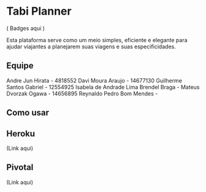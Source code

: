 # Tabi Planner

( Badges aqui )

Esta plataforma serve como um meio simples, eficiente e elegante para ajudar viajantes a planejarem suas viagens e suas especificidades.

## Equipe
Andre Jun Hirata - 4818552
Davi Moura Araujo - 14677130
Guilherme Santos Gabriel - 12554925
Isabela de Andrade Lima Brendel Braga -
Mateus Dvorzak Ogawa - 14656895
Reynaldo Pedro Bom Mendes -

## Como usar


## Heroku
(Link aqui)

## Pivotal
(Link aqui)